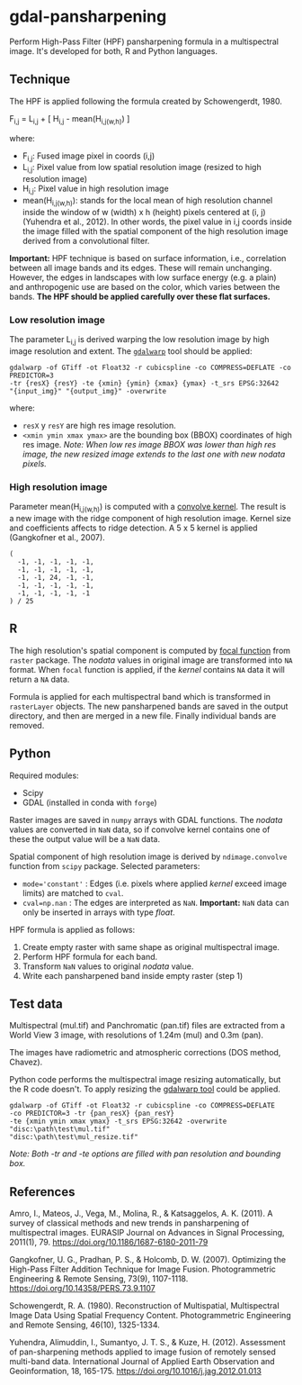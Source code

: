 # gdal-pansharpening
Perform High-Pass Filter (HPF) pansharpening formula in a multispectral image.
It's developed for both, R and Python languages.

## Technique
The HPF is applied following the formula created by Schowengerdt, 1980. 

F<sub>i,j</sub> = L<sub>i,j</sub> +
[ H<sub>i,j</sub> - mean(H<sub>i,j(w,h)</sub>) ]

where:

* F<sub>i,j</sub>: Fused image pixel in coords (i,j)
* L<sub>i,j</sub>: Pixel value from low spatial resolution image (resized to high resolution image)
* H<sub>i,j</sub>: Pixel value in high resolution image
* mean(H<sub>i,j(w,h)</sub>): stands for the local mean of high resolution
channel inside the window of w (width) x h (height) pixels centered at (i, j) (Yuhendra et al., 2012).
In other words, the pixel value in i,j coords inside the image filled with
the spatial component of the high resolution image derived from a convolutional filter.

**Important:** HPF technique is based on surface information, i.e.,
correlation between all image bands and its edges. These will remain unchanging.
However, the edges in landscapes with low surface energy (e.g. a plain) and 
anthropogenic use are based on the color, which varies between the bands.
**The HPF should be applied carefully over these flat surfaces.**

### Low resolution image

The parameter L<sub>i,j</sub> is derived warping the low resolution image by 
high image resolution and extent. The [`gdalwarp`](https://gdal.org/programs/gdalwarp.html)
tool should be applied:

```
gdalwarp -of GTiff -ot Float32 -r cubicspline -co COMPRESS=DEFLATE -co PREDICTOR=3
-tr {resX} {resY} -te {xmin} {ymin} {xmax} {ymax} -t_srs EPSG:32642
"{input_img}" "{output_img}" -overwrite
```

where:

- `resX` y `resY` are high res image resolution.
- `<xmin ymin xmax ymax>` are the bounding box (BBOX) coordinates of high res image.
*Note: When low res image BBOX was lower than high res image, the new resized
image extends to the last one with new nodata pixels.*

### High resolution image

Parameter mean(H<sub>i,j(w,h)</sub>) is computed with a
[convolve kernel](https://en.wikipedia.org/wiki/Kernel_(image_processing)).
The result is a new image with the ridge component of high resolution image.
Kernel size and coefficients affects to ridge detection.
A 5 x 5 kernel is applied (Gangkofner et al., 2007).

```
(
  -1, -1, -1, -1, -1,
  -1, -1, -1, -1, -1,
  -1, -1, 24, -1, -1,
  -1, -1, -1, -1, -1,
  -1, -1, -1, -1, -1
) / 25
```

## R

The high resolution's spatial component is computed by
[focal function](https://www.rdocumentation.org/packages/raster/versions/3.5-15/topics/focal)
from `raster` package. The *nodata* values in original image
are transformed into `NA` format. When `focal` function is applied,
if the *kernel* contains `NA` data it will return a `NA` data.

Formula is applied for each multispectral band which is transformed
in `rasterLayer` objects. The new pansharpened bands are saved in the
output directory, and then are merged in a new file.
Finally individual bands are removed.

## Python

Required modules:

- Scipy
- GDAL (installed in conda with `forge`)

Raster images are saved in `numpy` arrays with GDAL functions. The *nodata*
values are converted in `NaN` data, so if convolve kernel contains one of
these the output value will be a `NaN` data.

Spatial component of high resolution image is derived by `ndimage.convolve`
function from `scipy` package. Selected parameters:

- `mode='constant'` : Edges (i.e. pixels where applied *kernel*
exceed image limits) are matched to `cval`.
- `cval=np.nan` : The edges are interpreted as `NaN`. **Important:**
`NaN` data can only be inserted in arrays with type *float*.

HPF formula is applied as follows:

1. Create empty raster with same shape as original multispectral image.
2. Perform HPF formula for each band.
3. Transform `NaN` values to original *nodata* value.
4. Write each pansharpened band inside empty raster (step 1) 

## Test data

Multispectral (mul.tif) and Panchromatic (pan.tif) files are extracted from a World View 3 image, with resolutions of 1.24m (mul) and 0.3m (pan).

The images have radiometric and atmospheric corrections (DOS method, Chavez).

Python code performs the multispectral image resizing automatically, but the R code doesn't. To apply resizing the
[gdalwarp tool](https://gdal.org/programs/gdalwarp.html) could be applied.

```
gdalwarp -of GTiff -ot Float32 -r cubicspline -co COMPRESS=DEFLATE
-co PREDICTOR=3 -tr {pan_resX} {pan_resY}
-te {xmin ymin xmax ymax} -t_srs EPSG:32642 -overwrite
"disc:\path\test\mul.tif"
"disc:\path\test\mul_resize.tif"
```

*Note: Both -tr and -te options are filled with pan resolution and bounding box.*

## References

Amro, I., Mateos, J., Vega, M., Molina, R., & Katsaggelos, A. K. (2011). A survey of classical methods and new trends in pansharpening of multispectral images. EURASIP Journal on Advances in Signal Processing, 2011(1), 79. https://doi.org/10.1186/1687-6180-2011-79

Gangkofner, U. G., Pradhan, P. S., & Holcomb, D. W. (2007). Optimizing the High-Pass Filter Addition Technique for Image Fusion. Photogrammetric Engineering & Remote Sensing, 73(9), 1107-1118. https://doi.org/10.14358/PERS.73.9.1107

Schowengerdt, R. A. (1980). Reconstruction of Multispatial, MuItispectraI Image Data Using Spatial Frequency Content. Photogrammetric Engineering and Remote Sensing, 46(10), 1325-1334.

Yuhendra, Alimuddin, I., Sumantyo, J. T. S., & Kuze, H. (2012). Assessment of pan-sharpening methods applied to image fusion of remotely sensed multi-band data. International Journal of Applied Earth Observation and Geoinformation, 18, 165-175. https://doi.org/10.1016/j.jag.2012.01.013

